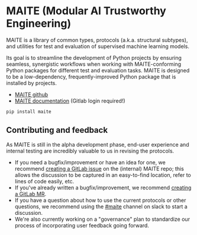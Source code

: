 # MAITE (Modular AI Trustworthy Engineering)

MAITE is a library of common types, protocols (a.k.a. structural subtypes), and utilities for test and evaluation of supervised machine learning models.

Its goal is to streamline the development of Python projects by ensuring seamless, synergistic workflows when working with MAITE-conforming Python packages for different test and evaluation tasks. MAITE is designed to be a low-dependency, frequently-improved Python package that is installed by projects.

- [MAITE github](https://github.com/mit-ll-ai-technology/maite)
- [MAITE documentation](https://jatic.pages.jatic.net/cdao/maite/index.html) (Gitlab login required!)

```python
pip install maite
```

## Contributing and feedback

As MAITE is still in the alpha development phase, end-user experience and internal testing are incredibly valuable to us in revising the protocols.

- If you need a bugfix/improvement or have an idea for one, we recommend [creating a GitLab issue](https://gitlab.jatic.net/jatic/cdao/maite/-/issues/new) on the (internal) MAITE repo; this allows the discussion to be captured in an easy-to-find location, refer to lines of code easily, etc.
- If you've already written a bugfix/improvement, we recommend [creating a GitLab MR](https://gitlab.jatic.net/jatic/cdao/maite/-/merge_requests).
- If you have a question about how to use the current protocols or other questions, we recommend using the [#maite](https://mitre.enterprise.slack.com/archives/C05HBQXEQP3) channel on slack to start a discussion.
- We're also currently working on a "governance" plan to standardize our process of incorporating user feedback going forward.
